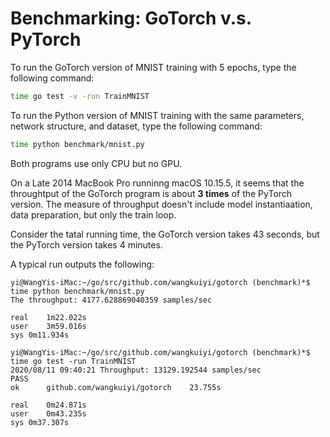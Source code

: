 # Benchmarking: GoTorch v.s. PyTorch

To run the GoTorch version of MNIST training with 5 epochs, type the following
command:

```bash
time go test -v -run TrainMNIST
```

To run the Python version of MNIST training with the same parameters, network
structure, and dataset, type the following command:

```bash
time python benchmark/mnist.py
```

Both programs use only CPU but no GPU.

On a Late 2014 MacBook Pro runninng macOS 10.15.5, it seems that the throughtput
of the GoTorch program is about **3 times** of the PyTorch version.  The measure
of throughput doesn't include model instantiaation, data preparation, but only
the train loop.

Consider the tatal running time, the GoTorch version takes 43 seconds, but the
PyTorch version takes 4 minutes.

A typical run outputs the following:

```
yi@WangYis-iMac:~/go/src/github.com/wangkuiyi/gotorch (benchmark)*$ time python benchmark/mnist.py
The throughput: 4177.628869040359 samples/sec

real    1m22.022s
user    3m59.016s
sys 0m11.934s

yi@WangYis-iMac:~/go/src/github.com/wangkuiyi/gotorch (benchmark)*$ time go test -run TrainMNIST
2020/08/11 09:40:21 Throughput: 13129.192544 samples/sec
PASS
ok      github.com/wangkuiyi/gotorch    23.755s

real    0m24.871s
user    0m43.235s
sys 0m37.307s
```
